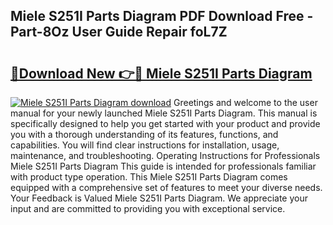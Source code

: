 ## Miele S251I Parts Diagram PDF Download Free - Part-8Oz User Guide Repair foL7Z

# <h2><a href="http://dfjwtr.blite.top/?on=Miele+S251I+Parts+Diagram">🔗Download New 👉🔴 Miele S251I Parts Diagram</a></h2>

[![Miele S251I Parts Diagram download](https://i.imgur.com/lujVjoI.png)](http://dfjwtr.blite.top/?on=Miele+S251I+Parts+Diagram)
Greetings and welcome to the user manual for your newly launched Miele S251I Parts Diagram. This manual is specifically designed to help you get started with your product and provide you with a thorough understanding of its features, functions, and capabilities. You will find clear instructions for installation, usage, maintenance, and troubleshooting. Operating Instructions for Professionals Miele S251I Parts Diagram This guide is intended for professionals familiar with product type operation. This Miele S251I Parts Diagram comes equipped with a comprehensive set of features to meet your diverse needs. Your Feedback is Valued Miele S251I Parts Diagram. We appreciate your input and are committed to providing you with exceptional service.
